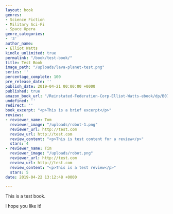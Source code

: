 ```yaml
---
layout: book
genres:
- Science Fiction
- Military Sci-Fi
- Space Opera
genre_categories:
- '3'
author_name:
- Elliot Watts
kindle_unlimited: true
permalink: "/book/test-book/"
title: Test Book
image_path: "/uploads/lava-planet-test.png"
series: ''
percentage_complete: 100
pre_release_date: ''
publish_date: 2019-04-21 00:00:00 +0000
published: true
amazon_book_url: "/Reinstated-Federation-Corp-Elliot-Watts-ebook/dp/B07KYCT54Z/"
undefined: ''
redirect: ''
book_excerpt: "<p>This is a brief excerpt</p>"
reviews:
- reviewer_name: Tom
  reviewer_image: "/uploads/robot-1.png"
  reviewer_url: http://test.com
  review_url: http://test.com
  review_content: "<p>This is test content for a review</p>"
  stars: 4
- reviewer_name: Tim
  reviewer_image: "/uploads/robot.png"
  reviewer_url: http://test.com
  review_url: http://test.com
  review_content: "<p>This is a test review</p>"
  stars: 5
date: 2019-04-22 13:12:48 +0000

---
```

This is a test book.

I hope you like it!